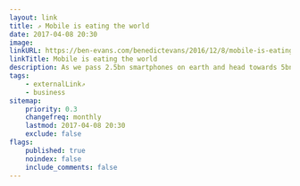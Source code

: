 ```yaml
---
layout: link
title: ⇗ Mobile is eating the world
date: 2017-04-08 20:30
image:
linkURL: https://ben-evans.com/benedictevans/2016/12/8/mobile-is-eating-the-world
linkTitle: Mobile is eating the world
description: As we pass 2.5bn smartphones on earth and head towards 5bn, and mobile moves from creation to deployment, the questions change. What's the state of the smartphone, machine learning and 'GAFA', and what can we build as we stand on the shoulders of giants?
tags:
    - externalLink⇗
    - business
sitemap:
    priority: 0.3
    changefreq: monthly
    lastmod: 2017-04-08 20:30
    exclude: false
flags:
    published: true
    noindex: false
    include_comments: false
---
```

